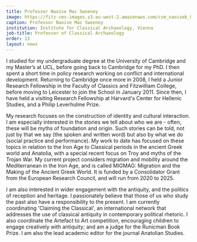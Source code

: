 ```yaml
---
title: Professor Naoíse Mac Sweeney
image: https://fitz-cms-images.s3.eu-west-2.amazonaws.com/csm_naoiseb_07a1d294b1.jpg
caption: Professor Naoíse Mac Sweeney
institution: Institute for Classical Archaeology, Vienna
job-title: Professor of Classical Archaeology
order: 13
layout: news
---
```

I studied for my undergraduate degree at the University of Cambridge and my Master’s at UCL, before going back to Cambridge for my PhD. I then spent a short time in policy research working on conflict and international development. Returning to Cambridge once more in 2008, I held a Junior Research Fellowship in the Faculty of Classics and Fitzwilliam College, before moving to Leicester to join the School in January 2011. Since then, I have held a visiting Research Fellowship at Harvard's Center for Hellenic Studies, and a Philip Leverhulme Prize.

My research focuses on the construction of identity and cultural interaction.  I am especially interested in the stories we tell about who we are - often, these will be myths of foundation and origin. Such stories can be told, not just by that we say (the spoken and written word) but also by what we do (social practice and performance). My work to date has focused on these topics in relation to the Iron Age to Classical periods in the ancient Greek world and Anatolia, with a special recent focus on Troy and myths of the Trojan War. My current project considers migration and mobility around the Mediterranean in the Iron Age, and is called MIGMAG: Migration and the Making of the Ancient Greek World. It is funded by a Consolidator Grant from the European Research Council, and will run from 2020 to 2025.

I am also interested in wider engagement with the antiquity, and the politics of reception and heritage. I passionately believe that those of us who study the past also have a responsibility to the present. I am currently coordinating 'Claiming the Classical', an international network that addresses the use of classical antiquity in contemporary political rhetoric. I also coordinate the Artefact to Art competition, encouraging children to engage creatively with antiquity; and am a judge for the Runicman Book Prize. I am also the lead academic editor for the journal Anatolian Studies.
